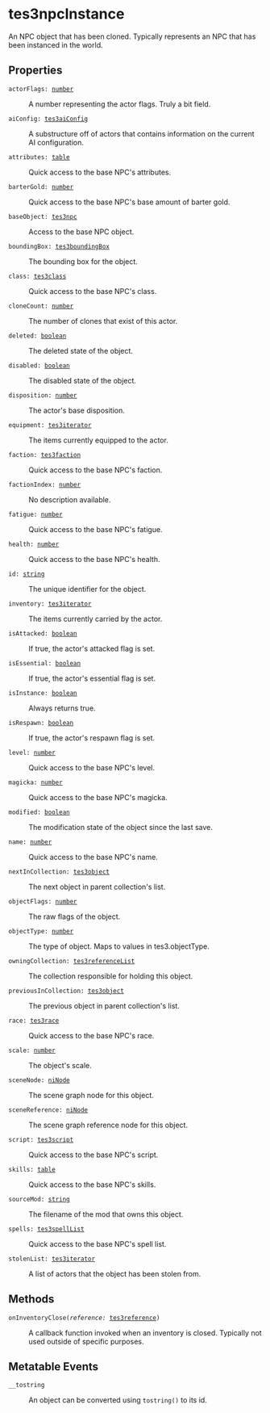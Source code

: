 # tes3npcInstance

An NPC object that has been cloned. Typically represents an NPC that has been instanced in the world.

## Properties

<dl class="describe">
<dt><code class="descname">actorFlags: <a href="https://mwse.readthedocs.io/en/latest/lua/type/number.html">number</a></code></dt>
<dd>

A number representing the actor flags. Truly a bit field.

</dd>
<dt><code class="descname">aiConfig: <a href="https://mwse.readthedocs.io/en/latest/lua/type/tes3aiConfig.html">tes3aiConfig</a></code></dt>
<dd>

A substructure off of actors that contains information on the current AI configuration.

</dd>
<dt><code class="descname">attributes: <a href="https://mwse.readthedocs.io/en/latest/lua/type/table.html">table</a></code></dt>
<dd>

Quick access to the base NPC's attributes.

</dd>
<dt><code class="descname">barterGold: <a href="https://mwse.readthedocs.io/en/latest/lua/type/number.html">number</a></code></dt>
<dd>

Quick access to the base NPC's base amount of barter gold.

</dd>
<dt><code class="descname">baseObject: <a href="https://mwse.readthedocs.io/en/latest/lua/type/tes3npc.html">tes3npc</a></code></dt>
<dd>

Access to the base NPC object.

</dd>
<dt><code class="descname">boundingBox: <a href="https://mwse.readthedocs.io/en/latest/lua/type/tes3boundingBox.html">tes3boundingBox</a></code></dt>
<dd>

The bounding box for the object.

</dd>
<dt><code class="descname">class: <a href="https://mwse.readthedocs.io/en/latest/lua/type/tes3class.html">tes3class</a></code></dt>
<dd>

Quick access to the base NPC's class.

</dd>
<dt><code class="descname">cloneCount: <a href="https://mwse.readthedocs.io/en/latest/lua/type/number.html">number</a></code></dt>
<dd>

The number of clones that exist of this actor.

</dd>
<dt><code class="descname">deleted: <a href="https://mwse.readthedocs.io/en/latest/lua/type/boolean.html">boolean</a></code></dt>
<dd>

The deleted state of the object.

</dd>
<dt><code class="descname">disabled: <a href="https://mwse.readthedocs.io/en/latest/lua/type/boolean.html">boolean</a></code></dt>
<dd>

The disabled state of the object.

</dd>
<dt><code class="descname">disposition: <a href="https://mwse.readthedocs.io/en/latest/lua/type/number.html">number</a></code></dt>
<dd>

The actor's base disposition.

</dd>
<dt><code class="descname">equipment: <a href="https://mwse.readthedocs.io/en/latest/lua/type/tes3iterator.html">tes3iterator</a></code></dt>
<dd>

The items currently equipped to the actor.

</dd>
<dt><code class="descname">faction: <a href="https://mwse.readthedocs.io/en/latest/lua/type/tes3faction.html">tes3faction</a></code></dt>
<dd>

Quick access to the base NPC's faction.

</dd>
<dt><code class="descname">factionIndex: <a href="https://mwse.readthedocs.io/en/latest/lua/type/number.html">number</a></code></dt>
<dd>

No description available.

</dd>
<dt><code class="descname">fatigue: <a href="https://mwse.readthedocs.io/en/latest/lua/type/number.html">number</a></code></dt>
<dd>

Quick access to the base NPC's fatigue.

</dd>
<dt><code class="descname">health: <a href="https://mwse.readthedocs.io/en/latest/lua/type/number.html">number</a></code></dt>
<dd>

Quick access to the base NPC's health.

</dd>
<dt><code class="descname">id: <a href="https://mwse.readthedocs.io/en/latest/lua/type/string.html">string</a></code></dt>
<dd>

The unique identifier for the object.

</dd>
<dt><code class="descname">inventory: <a href="https://mwse.readthedocs.io/en/latest/lua/type/tes3iterator.html">tes3iterator</a></code></dt>
<dd>

The items currently carried by the actor.

</dd>
<dt><code class="descname">isAttacked: <a href="https://mwse.readthedocs.io/en/latest/lua/type/boolean.html">boolean</a></code></dt>
<dd>

If true, the actor's attacked flag is set.

</dd>
<dt><code class="descname">isEssential: <a href="https://mwse.readthedocs.io/en/latest/lua/type/boolean.html">boolean</a></code></dt>
<dd>

If true, the actor's essential flag is set.

</dd>
<dt><code class="descname">isInstance: <a href="https://mwse.readthedocs.io/en/latest/lua/type/boolean.html">boolean</a></code></dt>
<dd>

Always returns true.

</dd>
<dt><code class="descname">isRespawn: <a href="https://mwse.readthedocs.io/en/latest/lua/type/boolean.html">boolean</a></code></dt>
<dd>

If true, the actor's respawn flag is set.

</dd>
<dt><code class="descname">level: <a href="https://mwse.readthedocs.io/en/latest/lua/type/number.html">number</a></code></dt>
<dd>

Quick access to the base NPC's level.

</dd>
<dt><code class="descname">magicka: <a href="https://mwse.readthedocs.io/en/latest/lua/type/number.html">number</a></code></dt>
<dd>

Quick access to the base NPC's magicka.

</dd>
<dt><code class="descname">modified: <a href="https://mwse.readthedocs.io/en/latest/lua/type/boolean.html">boolean</a></code></dt>
<dd>

The modification state of the object since the last save.

</dd>
<dt><code class="descname">name: <a href="https://mwse.readthedocs.io/en/latest/lua/type/number.html">number</a></code></dt>
<dd>

Quick access to the base NPC's name.

</dd>
<dt><code class="descname">nextInCollection: <a href="https://mwse.readthedocs.io/en/latest/lua/type/tes3object.html">tes3object</a></code></dt>
<dd>

The next object in parent collection's list.

</dd>
<dt><code class="descname">objectFlags: <a href="https://mwse.readthedocs.io/en/latest/lua/type/number.html">number</a></code></dt>
<dd>

The raw flags of the object.

</dd>
<dt><code class="descname">objectType: <a href="https://mwse.readthedocs.io/en/latest/lua/type/number.html">number</a></code></dt>
<dd>

The type of object. Maps to values in tes3.objectType.

</dd>
<dt><code class="descname">owningCollection: <a href="https://mwse.readthedocs.io/en/latest/lua/type/tes3referenceList.html">tes3referenceList</a></code></dt>
<dd>

The collection responsible for holding this object.

</dd>
<dt><code class="descname">previousInCollection: <a href="https://mwse.readthedocs.io/en/latest/lua/type/tes3object.html">tes3object</a></code></dt>
<dd>

The previous object in parent collection's list.

</dd>
<dt><code class="descname">race: <a href="https://mwse.readthedocs.io/en/latest/lua/type/tes3race.html">tes3race</a></code></dt>
<dd>

Quick access to the base NPC's race.

</dd>
<dt><code class="descname">scale: <a href="https://mwse.readthedocs.io/en/latest/lua/type/number.html">number</a></code></dt>
<dd>

The object's scale.

</dd>
<dt><code class="descname">sceneNode: <a href="https://mwse.readthedocs.io/en/latest/lua/type/niNode.html">niNode</a></code></dt>
<dd>

The scene graph node for this object.

</dd>
<dt><code class="descname">sceneReference: <a href="https://mwse.readthedocs.io/en/latest/lua/type/niNode.html">niNode</a></code></dt>
<dd>

The scene graph reference node for this object.

</dd>
<dt><code class="descname">script: <a href="https://mwse.readthedocs.io/en/latest/lua/type/tes3script.html">tes3script</a></code></dt>
<dd>

Quick access to the base NPC's script.

</dd>
<dt><code class="descname">skills: <a href="https://mwse.readthedocs.io/en/latest/lua/type/table.html">table</a></code></dt>
<dd>

Quick access to the base NPC's skills.

</dd>
<dt><code class="descname">sourceMod: <a href="https://mwse.readthedocs.io/en/latest/lua/type/string.html">string</a></code></dt>
<dd>

The filename of the mod that owns this object.

</dd>
<dt><code class="descname">spells: <a href="https://mwse.readthedocs.io/en/latest/lua/type/tes3spellList.html">tes3spellList</a></code></dt>
<dd>

Quick access to the base NPC's spell list.

</dd>
<dt><code class="descname">stolenList: <a href="https://mwse.readthedocs.io/en/latest/lua/type/tes3iterator.html">tes3iterator</a></code></dt>
<dd>

A list of actors that the object has been stolen from.

</dd>
</dl>

## Methods

<dl class="describe">
<dt><code class="descname">onInventoryClose(<i>reference:</i> <a href="https://mwse.readthedocs.io/en/latest/lua/type/tes3reference.html">tes3reference</a>)</code></dt>
<dd>

A callback function invoked when an inventory is closed. Typically not used outside of specific purposes.

</dd>
</dl>

## Metatable Events

<dl class="describe">
<dt><code class="descname">__tostring</code></dt>
<dd>

An object can be converted using `tostring()` to its id.

</dd>
</dl>
